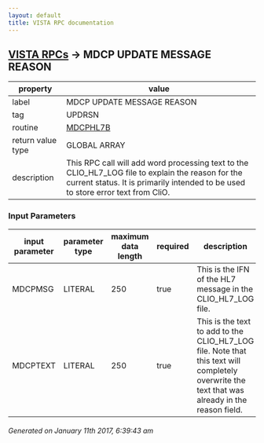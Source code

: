 ```yaml
---
layout: default
title: VISTA RPC documentation
---
```




## [VISTA RPCs](TableOfContent.md) &#8594; MDCP UPDATE MESSAGE REASON 

 property | value 
--- | --- 
 label | MDCP UPDATE MESSAGE REASON
 tag | UPDRSN
 routine | [MDCPHL7B](http://code.osehra.org/dox/Routine_MDCPHL7B_source.html)
 return value type | GLOBAL ARRAY
 description | This RPC call will add word processing text to the CLIO_HL7_LOG file to explain the reason for the current status.  It is primarily intended to be used to store error text from CliO.

### Input Parameters

| input parameter | parameter type | maximum data length | required | description | 
| --- | --- | --- | --- | --- | 
| MDCPMSG | LITERAL | 250 | true | This is the IFN of the HL7 message in the CLIO_HL7_LOG file. | 
| MDCPTEXT | LITERAL | 250 | true | This is the text to add to the CLIO_HL7_LOG file.  Note that this text will completely overwrite the text that was already in the reason field. | 




 ###### Generated on January 11th 2017, 6:39:43 am